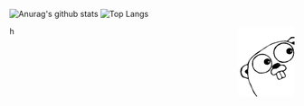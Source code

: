 
![Anurag's github stats](https://github-readme-stats.vercel.app/api?username=lazarenkoa&show_icons=true&theme=highcontrast) ![Top Langs](https://github-readme-stats.vercel.app/api/top-langs/?username=lazarenkoa&hide=TeX&layout=compact&theme=highcontrast)


<span>
  <img src="gopher.png"  width="100" align="right"/>
</span>
h
